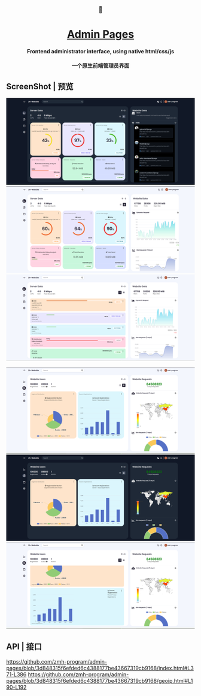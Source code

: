 <div align="center">

### 🥗
# [Admin Pages](https://admin-pages.deeptrain.net)

#### Frontend administrator interface, using native html/css/js
#### 一个原生前端管理员界面

</div>

## ScreenShot | 预览
![dashboard](screenshots/dashboard-dark.PNG)
![dashboard-dark](screenshots/dashboard.png)
![dashboard-listview](screenshots/dashboard-listview.png)

![geoip](screenshots/geoip.PNG)
![geoip-dark](screenshots/geoip-dark.PNG)
![geoip-listview](screenshots/geoip-listview.PNG)

## API | 接口

https://github.com/zmh-program/admin-pages/blob/3d848315f6efded6c4388177be43667319cb9168/index.html#L371-L386
https://github.com/zmh-program/admin-pages/blob/3d848315f6efded6c4388177be43667319cb9168/geoip.html#L190-L192
